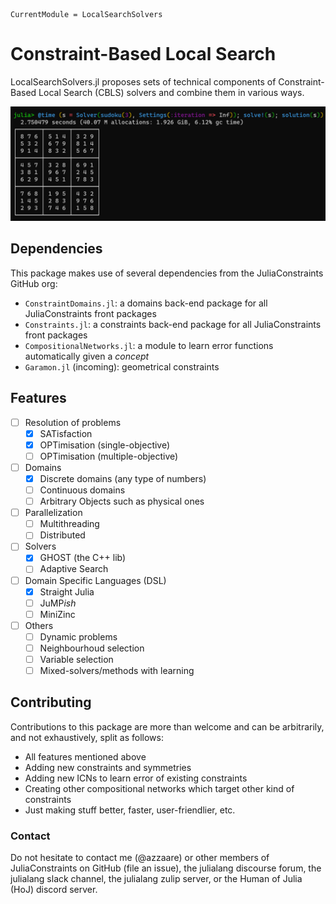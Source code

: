 ```@meta
CurrentModule = LocalSearchSolvers
```

# Constraint-Based Local Search

LocalSearchSolvers.jl proposes sets of technical components of Constraint-Based Local Search (CBLS) solvers and combine them in various ways.

<!-- TODO: what is a CBLS solver etc. -->

![](img/sudoku3x3.png)

## Dependencies

This package makes use of several dependencies from the JuliaConstraints GitHub org:
- `ConstraintDomains.jl`: a domains back-end package for all JuliaConstraints front packages
- `Constraints.jl`: a constraints back-end package for all JuliaConstraints front packages
- `CompositionalNetworks.jl`: a module to learn error functions automatically given a *concept*
- `Garamon.jl` (incoming): geometrical constraints

## Features

- [ ] Resolution of problems
  - [x] SATisfaction
  - [x] OPTimisation (single-objective)
  - [ ] OPTimisation (multiple-objective)
- [ ] Domains
  - [x] Discrete domains (any type of numbers)
  - [ ] Continuous domains
  - [ ] Arbitrary Objects such as physical ones
- [ ] Parallelization
  - [ ] Multithreading
  - [ ] Distributed
- [ ] Solvers
  - [x] GHOST (the C++ lib)
  - [ ] Adaptive Search
- [ ] Domain Specific Languages (DSL)
  - [x] Straight Julia
  - [ ] JuMP*ish*
  - [ ] MiniZinc
- [ ] Others
  - [ ] Dynamic problems
  - [ ] Neighbourhoud selection
  - [ ] Variable selection
  - [ ] Mixed-solvers/methods with learning 

## Contributing

Contributions to this package are more than welcome and can be arbitrarily, and not exhaustively, split as follows:
- All features mentioned above
- Adding new constraints and symmetries
- Adding new ICNs to learn error of existing constraints
- Creating other compositional networks which target other kind of constraints
- Just making stuff better, faster, user-friendlier, etc.

### Contact
Do not hesitate to contact me (@azzaare) or other members of JuliaConstraints on GitHub (file an issue), the julialang discourse forum, the julialang slack channel, the julialang zulip server, or the Human of Julia (HoJ) discord server.